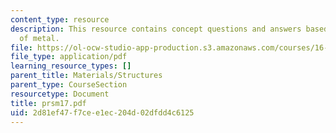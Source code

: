 ```yaml
---
content_type: resource
description: This resource contains concept questions and answers based on strength
  of metal.
file: https://ol-ocw-studio-app-production.s3.amazonaws.com/courses/16-01-unified-engineering-i-ii-iii-iv-fall-2005-spring-2006/2d81ef47f7cee1ec204d02dfdd4c6125_prsm17.pdf
file_type: application/pdf
learning_resource_types: []
parent_title: Materials/Structures
parent_type: CourseSection
resourcetype: Document
title: prsm17.pdf
uid: 2d81ef47-f7ce-e1ec-204d-02dfdd4c6125
---
```

